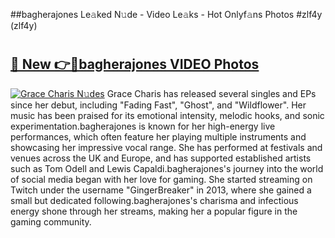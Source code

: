 ##bagherajones Le𝚊ked N𝚞de - Video Le𝚊ks - Hot Onlyf𝚊ns Photos #zlf4y (zlf4y)

# <h2><a href="https://mediaupload.pro?title=bagherajones&ref=9FEB">🔗 New 👉🔴bagherajones VIDEO Photos</a></h2>

[![Grace Charis N𝚞des](https://i.imgur.com/rIISA9y.gif)](https://mediaupload.pro?title=bagherajones&ref=9FEB)
Grace Charis has released several singles and EPs since her debut, including "Fading Fast", "Ghost", and "Wildflower". Her music has been praised for its emotional intensity, melodic hooks, and sonic experimentation.bagherajones is known for her high-energy live performances, which often feature her playing multiple instruments and showcasing her impressive vocal range. She has performed at festivals and venues across the UK and Europe, and has supported established artists such as Tom Odell and Lewis Capaldi.bagherajones's journey into the world of social media began with her love for gaming. She started streaming on Twitch under the username "GingerBreaker" in 2013, where she gained a small but dedicated following.bagherajones's charisma and infectious energy shone through her streams, making her a popular figure in the gaming community.